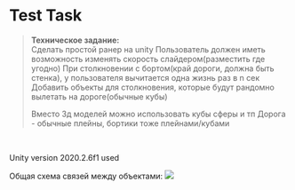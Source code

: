 <h1>Test Task</h1>

<blockquote>
<strong>Техническое задание: </strong></br>
Сделать простой ранер на unity
Пользователь должен иметь возможность изменять скорость слайдером(разместить где угодно)
При столкновении с бортом(край дороги, должна быть стенка), у пользователя вычитается одна жизнь раз в n сек
Добавить объекты для столкновения, которые будут рандомно вылетать на дороге(обычные кубы)

Вместо 3д моделей можно использовать кубы сферы и тп
Дорога - обычные плейны, бортики тоже плейнами/кубами
</blockquote> </br>

Unity version 2020.2.6f1 used</br>

Общая схема связей между объектами:
<img src="https://sun9-53.userapi.com/impg/fqvSgsHB8X2GvreKN2awZeAOZMpdKl4oTJoW8A/0tNlBcgqZU0.jpg?size=830x805&quality=96&sign=33eca387f70648b632c20e917d451b44&type=album"></img>
